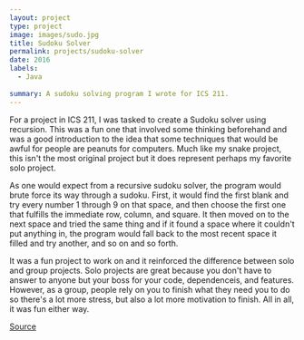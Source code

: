 ```yaml
---
layout: project
type: project
image: images/sudo.jpg
title: Sudoku Solver
permalink: projects/sudoku-solver
date: 2016
labels:
  - Java
  
summary: A sudoku solving program I wrote for ICS 211.
---
```


For a project in ICS 211, I was tasked to create a Sudoku solver using recursion. This was a fun one that involved some thinking beforehand and was a good introduction to the idea that some techniques that would be awful for people are peanuts for computers. Much like my snake project, this isn't the most original project but it does represent perhaps my favorite solo project. 

As one would expect from a recursive sudoku solver, the program would brute force its way through a sudoku. First, it would find the first blank and try every number 1 through 9 on that space, and then choose the first one that fulfills the immediate row, column, and square. It then moved on to the next space and tried the same thing and if it found a space where it couldn't put anything in, the program would fall back to the most recent space it filled and try another, and so on and so forth. 

It was a fun project to work on and it reinforced the difference between solo and group projects. Solo projects are great because you don't have to answer to anyone but your boss for your code, dependenceis, and features. However, as a group, people rely on you to finish what they need you to do so there's a lot more stress, but also a lot more motivation to finish. All in all, it was fun either way.

[Source](https://github.com/jeremy-felipe/sudokusolver/blob/master/SudokuSolver.java)
